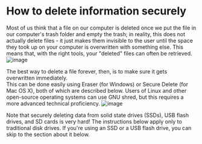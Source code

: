[Title]: # (How to delete information securely)
[Difficulty]: # (Beginner)
[Order]: # (0)

# How to delete information securely

Most of us think that a file on our computer is deleted once we put the file in our computer's trash folder and empty the trash; in reality, this does not actually delete files - it just makes them invisible to the user until the space they took up on your computer is overwritten with something else. This means that, with the right tools, your "deleted" files can often be retrieved.
![image](deleting1.png)

The best way to delete a file forever, then, is to make sure it gets overwritten immediately.  
This can be done easily using Eraser (for Windows) or Secure Delete (for Mac OS X), both of which are described below. Users of Linux and other open-source operating systems can use GNU shred, but this requires a more advanced technical proficiency.
![image](deleting2.png)

Note that securely deleting data from solid state drives (SSDs), USB flash drives, and SD cards is very hard! The instructions below apply only to traditional disk drives. If you're using an SSD or a USB flash drive, you can skip to the section about it below.